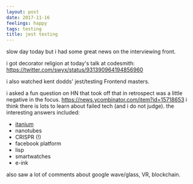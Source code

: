 ```yaml
---
layout: post
date: 2017-11-16
feelings: happy
tags: testing
title: jest testing
---
```


slow day today but i had some great news on the interviewing front.

i got decorator religion at today's talk at codesmith: <https://twitter.com/swyx/status/931390964194856960>

i also watched kent dodds' jest/testing Frontend masters.

i asked a fun question on HN that took off that in retrospect was a little negative in the focus. <https://news.ycombinator.com/item?id=15718653> i think there is lots to learn about failed tech (and i do not judge). the interesting answers included:

- [itanium](https://buff.ly/2z9juNh)
- nanotubes
- CRISPR (!)
- facebook platform
- lisp
- smartwatches
- e-ink

also saw a lot of comments about google wave/glass, VR, blockchain.
